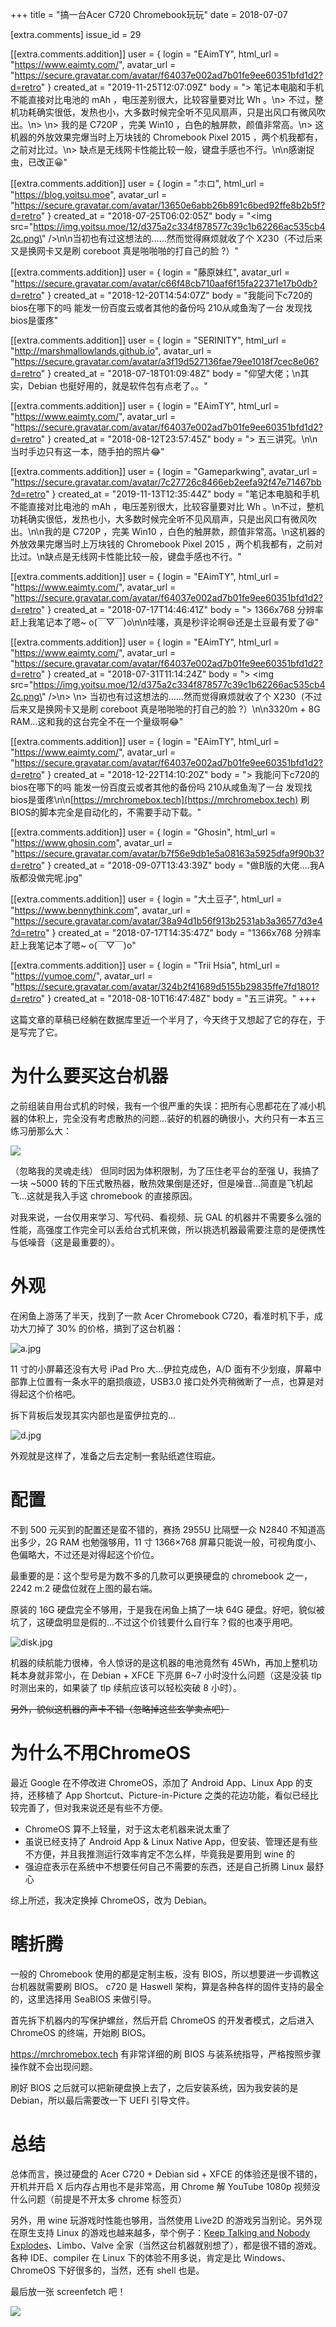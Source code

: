 +++
title = "搞一台Acer C720 Chromebook玩玩"
date = 2018-07-07

[extra.comments]
issue_id = 29

[[extra.comments.addition]]
user = { login = "EAimTY", html_url = "https://www.eaimty.com/", avatar_url = "https://secure.gravatar.com/avatar/f64037e002ad7b01fe9ee60351bfd1d2?d=retro" }
created_at = "2019-11-25T12:07:09Z"
body = "> 笔记本电脑和手机不能直接对比电池的 mAh ，电压差别很大，比较容量要对比 Wh 。\n> 不过，整机功耗确实很低，发热也小，大多数时候完全听不见风扇声，只是出风口有微风吹出。\n> \n> 我的是 C720P ，完美 Win10 ，白色的触屏款，颜值非常高。\n> 这机器的外放效果完爆当时上万块钱的 Chromebook Pixel 2015 ，两个机我都有，之前对比过。\n> 缺点是无线网卡性能比较一般，键盘手感也不行。\n\n感谢捉虫，已改正😀"

[[extra.comments.addition]]
user = { login = "ホロ", html_url = "https://blog.yoitsu.moe", avatar_url = "https://secure.gravatar.com/avatar/13650e6abb26b891c6bed92ffe8b2b5f?d=retro" }
created_at = "2018-07-25T06:02:05Z"
body = "<img src=\"https://img.yoitsu.moe/12/d375a2c334f878577c39c1b62266ac535cb42c.png\" />\n\n当初也有过这想法的……然而觉得麻烦就收了个 X230（不过后来又是换网卡又是刷 coreboot 真是啪啪啪的打自己的脸 ?）"

[[extra.comments.addition]]
user = { login = "藤原妹红", avatar_url = "https://secure.gravatar.com/avatar/c66f48cb710aaf6f15fa22371e17b0db?d=retro" }
created_at = "2018-12-20T14:54:07Z"
body = "我能问下c720的bios在哪下的吗 能发一份百度云或者其他的备份吗 210从咸鱼淘了一台 发现找bios是蛋疼"

[[extra.comments.addition]]
user = { login = "SERINITY", html_url = "http://marshmallowlands.github.io", avatar_url = "https://secure.gravatar.com/avatar/a3f19d527136fae79ee1018f7cec8e06?d=retro" }
created_at = "2018-07-18T01:09:48Z"
body = "仰望大佬；\n其实，Debian 也挺好用的，就是软件包有点老了。。"

[[extra.comments.addition]]
user = { login = "EAimTY", html_url = "https://www.eaimty.com/", avatar_url = "https://secure.gravatar.com/avatar/f64037e002ad7b01fe9ee60351bfd1d2?d=retro" }
created_at = "2018-08-12T23:57:45Z"
body = "> 五三讲究。\n\n当时手边只有这一本，随手拍的照片😂"

[[extra.comments.addition]]
user = { login = "Gameparkwing", avatar_url = "https://secure.gravatar.com/avatar/7c27726c8466eb2eefa92f47e71467bb?d=retro" }
created_at = "2019-11-13T12:35:44Z"
body = "笔记本电脑和手机不能直接对比电池的 mAh ，电压差别很大，比较容量要对比 Wh 。\n不过，整机功耗确实很低，发热也小，大多数时候完全听不见风扇声，只是出风口有微风吹出。\n\n我的是 C720P ，完美 Win10 ，白色的触屏款，颜值非常高。\n这机器的外放效果完爆当时上万块钱的 Chromebook Pixel 2015 ，两个机我都有，之前对比过。\n缺点是无线网卡性能比较一般，键盘手感也不行。"

[[extra.comments.addition]]
user = { login = "EAimTY", html_url = "https://www.eaimty.com/", avatar_url = "https://secure.gravatar.com/avatar/f64037e002ad7b01fe9ee60351bfd1d2?d=retro" }
created_at = "2018-07-17T14:46:41Z"
body = "> 1366x768 分辨率赶上我笔记本了嗯~ o(￣▽￣)o\n\n哇噻，真是秒评论啊😆还是土豆最有爱了😆"

[[extra.comments.addition]]
user = { login = "EAimTY", html_url = "https://www.eaimty.com/", avatar_url = "https://secure.gravatar.com/avatar/f64037e002ad7b01fe9ee60351bfd1d2?d=retro" }
created_at = "2018-07-31T11:14:24Z"
body = "> <img src=\"https://img.yoitsu.moe/12/d375a2c334f878577c39c1b62266ac535cb42c.png\" />\n> \n> 当初也有过这想法的……然而觉得麻烦就收了个 X230（不过后来又是换网卡又是刷 coreboot 真是啪啪啪的打自己的脸 ?）\n\n3320m + 8G RAM...这和我的这台完全不在一个量级啊😂"

[[extra.comments.addition]]
user = { login = "EAimTY", html_url = "https://www.eaimty.com/", avatar_url = "https://secure.gravatar.com/avatar/f64037e002ad7b01fe9ee60351bfd1d2?d=retro" }
created_at = "2018-12-22T14:10:20Z"
body = "> 我能问下c720的bios在哪下的吗 能发一份百度云或者其他的备份吗 210从咸鱼淘了一台 发现找bios是蛋疼\n\n[https://mrchromebox.tech](https://mrchromebox.tech) 刷BIOS的脚本完全是自动化的，不需要手动下载。"

[[extra.comments.addition]]
user = { login = "Ghosin", html_url = "https://www.ghosin.com", avatar_url = "https://secure.gravatar.com/avatar/b7f56e9db1e5a08163a5925dfa9f90b3?d=retro" }
created_at = "2018-09-07T13:43:39Z"
body = "做B版的大佬....我A版都没做完呢.jpg"

[[extra.comments.addition]]
user = { login = "大土豆子", html_url = "https://www.bennythink.com", avatar_url = "https://secure.gravatar.com/avatar/38a94d1b56f913b2531ab3a36577d3e4?d=retro" }
created_at = "2018-07-17T14:35:47Z"
body = "1366x768 分辨率赶上我笔记本了嗯~ o(￣▽￣)o"

[[extra.comments.addition]]
user = { login = "Trii Hsia", html_url = "https://yumoe.com/", avatar_url = "https://secure.gravatar.com/avatar/324b2f41689d5155b29835ffe7fd1801?d=retro" }
created_at = "2018-08-10T16:47:48Z"
body = "五三讲究。"
+++

这篇文章的草稿已经躺在数据库里近一个半月了，今天终于又想起了它的存在，于是写完了它。

<!--more-->

# 为什么要买这台机器

之前组装自用台式机的时候，我有一个很严重的失误：把所有心思都花在了减小机器的体积上，完全没有考虑散热的问题...装好的机器的确很小，大约只有一本五三练习册那么大：

![](/pictures/5b13f50350af7.jpg)

（忽略我的灵魂走线）
但同时因为体积限制，为了压住老平台的至强 U，我搞了一块 ~5000 转的下压式散热器，散热效果倒是还好，但是噪音...简直是飞机起飞...这就是我入手这 chromebook 的直接原因。

对我来说，一台仅用来学习、写代码、看视频、玩 GAL 的机器并不需要多么强的性能，高强度工作完全可以丢给台式机来做，所以挑选机器最需要注意的是便携性与低噪音（这是最重要的）。

# 外观

在闲鱼上游荡了半天，找到了一款 Acer Chromebook C720，看准时机下手，成功大刀掉了 30% 的价格，搞到了这台机器：

![a.jpg](/pictures/5b13f503024b9.jpg)

11 寸的小屏幕还没有大号 iPad Pro 大...伊拉克成色，A/D 面有不少划痕，屏幕中部靠上位置有一条水平的磨损痕迹，USB3.0 接口处外壳稍微断了一点，也算是对得起这个价格吧。

拆下背板后发现其实内部也是蛮伊拉克的...

![d.jpg](/pictures/5b13f504d2259.jpg)

外观就是这样了，准备之后去定制一套贴纸遮住瑕疵。

# 配置

不到 500 元买到的配置还是蛮不错的，赛扬 2955U 比隔壁一众 N2840 不知道高出多少，2G RAM 也勉强够用，11 寸 1366×768 屏幕只能说一般，可视角度小、色偏略大，不过还是对得起这个价位。

最重要的是：这个型号是为数不多的几款可以更换硬盘的 chromebook 之一，2242 m.2 硬盘位就在上图的最右端。

原装的 16G 硬盘完全不够用，于是我在闲鱼上搞了一块 64G 硬盘。好吧，貌似被坑了，这硬盘明显是假的...不过这个价钱要什么自行车？假的也凑乎用吧。

![disk.jpg](/pictures/5b13f50125e3c.jpg)

机器的续航能力很棒，令人惊讶的是这机器的电池竟然有 45Wh，再加上整机功耗本身就非常小，在 Debian + XFCE 下亮屏 6~7 小时没什么问题（这是没装 tlp 时测出来的，如果装了 tlp 续航应该可以轻松突破 8 小时）。

~~另外，貌似这机器的声卡不错（忽略掉这些玄学卖点吧）~~

# 为什么不用ChromeOS

最近 Google 在不停改进 ChromeOS，添加了 Android App、Linux App 的支持，还移植了 App Shortcut、Picture-in-Picture 之类的花边功能，看似已经比较完善了，但对我来说还是有些不方便。

- ChromeOS 算不上轻量，对于这太老机器来说太重了
- 虽说已经支持了 Android App & Linux Native App，但安装、管理还是有些不方便，并且我推测运行效率肯定不怎么样，毕竟我是要用到 wine 的
- 强迫症表示在系统中不想要任何自己不需要的东西，还是自己折腾 Linux 最舒心

综上所述，我决定换掉 ChromeOS，改为 Debian。

# 瞎折腾

一般的 Chromebook 使用的都是定制主板，没有 BIOS，所以想要进一步调教这台机器就需要刷 BIOS。
c720 是 Haswell 架构，算是各种各样的固件支持的最全的，这里选择用 SeaBIOS 来做引导。

首先拆下机器内的写保护螺丝，然后开启 ChromeOS 的开发者模式，之后进入 ChromeOS 的终端，开始刷 BIOS。

<https://mrchromebox.tech> 有非常详细的刷 BIOS 与装系统指导，严格按照步骤操作就不会出现问题。

刷好 BIOS 之后就可以把新硬盘换上去了，之后安装系统，因为我安装的是 Debian，所以最后需要改一下 UEFI 引导文件。

# 总结

总体而言，换过硬盘的 Acer C720 + Debian sid + XFCE 的体验还是很不错的，开机并开启 X 后内存占用也不是非常高，用 Chrome 解 YouTube 1080p 视频没什么问题（前提是不开太多 chrome 标签页）

另外，用 wine 玩游戏时性能也够用，当然使用 Live2D 的游戏另当别论。另外现在原生支持 Linux 的游戏也越来越多，举个例子：[Keep Talking and Nobody Explodes](http://www.keeptalkinggame.com/)、Limbo、Valve 全家（当然这台机器就别想了），都是很不错的游戏。
各种 IDE、compiler 在 Linux 下的体验不用多说，肯定是比 Windows、ChromeOS 下好很多的，当然，还有 shell 也是。

最后放一张 screenfetch 吧！

![](/pictures/5b4df99958e0c.png)
